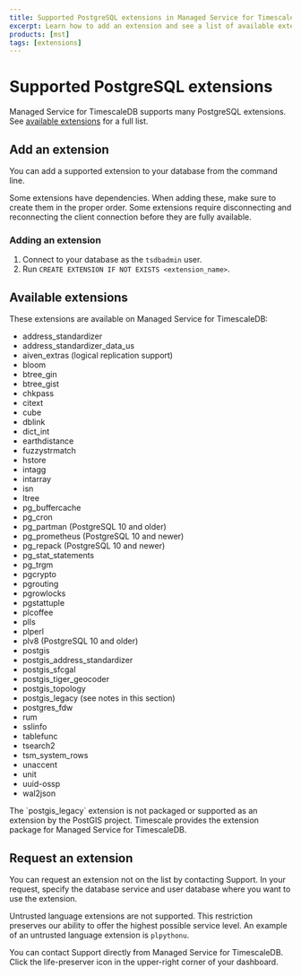 ```yaml
---
title: Supported PostgreSQL extensions in Managed Service for TimescaleDB
excerpt: Learn how to add an extension and see a list of available extensions
products: [mst]
tags: [extensions]
---
```


# Supported PostgreSQL extensions

Managed Service for TimescaleDB supports many PostgreSQL extensions. See
[available extensions](#available-extensions) for a full list.

## Add an extension

You can add a supported extension to your database from the command line.

<Highlight type="important">
Some extensions have dependencies. When adding these, make sure to create them
in the proper order.
</Highlight>

<Highlight type="important">
Some extensions require disconnecting and reconnecting the client connection
before they are fully available.
</Highlight>

<Procedure>

### Adding an extension

1.  Connect to your database as the `tsdbadmin` user.
1.  Run `CREATE EXTENSION IF NOT EXISTS <extension_name>`.

</Procedure>

## Available extensions

These extensions are available on Managed Service for TimescaleDB:

<!-- vale Vale.Spelling = NO -->

*   address_standardizer
*   address_standardizer_data_us
*   aiven_extras (logical replication support)
*   bloom
*   btree_gin
*   btree_gist
*   chkpass
*   citext
*   cube
*   dblink
*   dict_int
*   earthdistance
*   fuzzystrmatch
*   hstore
*   intagg
*   intarray
*   isn
*   ltree
*   pg_buffercache
*   pg_cron
*   pg_partman (PostgreSQL 10 and older)
*   pg_prometheus (PostgreSQL 10 and newer)
*   pg_repack (PostgreSQL 10 and newer)
*   pg_stat_statements
*   pg_trgm
*   pgcrypto
*   pgrouting
*   pgrowlocks
*   pgstattuple
*   plcoffee
*   plls
*   plperl
*   plv8  (PostgreSQL 10 and older)
*   postgis
*   postgis_address_standardizer
*   postgis_sfcgal
*   postgis_tiger_geocoder
*   postgis_topology
*   postgis_legacy (see notes in this section)
*   postgres_fdw
*   rum
*   sslinfo
*   tablefunc
*   tsearch2
*   tsm_system_rows
*   unaccent
*   unit
*   uuid-ossp
*   wal2json

<!-- vale Vale.Spelling = YES -->

<Highlight type="note">
The `postgis_legacy` extension is not packaged or supported as an extension by
the PostGIS project. Timescale provides the extension package for Managed
Service for TimescaleDB.
</Highlight>

## Request an extension

You can request an extension not on the list by contacting Support. In your
request, specify the database service and user database where you want to use
the extension.

Untrusted language extensions are not supported. This restriction preserves our
ability to offer the highest possible service level. An example of an untrusted
language extension is `plpythonu`.

<Highlight type="note">
You can contact Support directly from Managed Service for TimescaleDB. Click the
life-preserver icon in the upper-right corner of your dashboard.
</Highlight>
